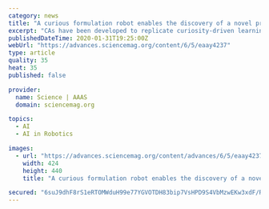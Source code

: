 ```yaml
---
category: news
title: "A curious formulation robot enables the discovery of a novel protocell behavior"
excerpt: "CAs have been developed to replicate curiosity-driven learning in humans (14, 15) and make use of knowledge acquired from developmental psychology, neuroscience, artificial intelligence, and robotics (16 ... Histogram of the color change at the start and end of a dye release experiment. Fig. S26. Ratio of pixels dyed blue against time at ..."
publishedDateTime: 2020-01-31T19:25:00Z
webUrl: "https://advances.sciencemag.org/content/6/5/eaay4237"
type: article
quality: 35
heat: 35
published: false

provider:
  name: Science | AAAS
  domain: sciencemag.org

topics:
  - AI
  - AI in Robotics

images:
  - url: "https://advances.sciencemag.org/content/advances/6/5/eaay4237/F1.medium.gif"
    width: 424
    height: 440
    title: "A curious formulation robot enables the discovery of a novel protocell behavior"

secured: "6suJ9dhF8rS1eRTOMWduH99e77YGVOTDH83bip7VsHPD9S4VbMzwEKw3xdF/RhNzVBcthCjJ+QHkW7cMf2RPVnOSdlViOVleDoJszu1JnI6p7M+IA53PkGoWiM4qO/HMli1F+49HrNPTdMWGbj8pUYGqlygU6xje9/BiF9wOqkLgO1uOfhn8GYi/GMoDFjWiyiOAOAdzBWDIEAga9o5yJQFfWm1GJ1qB/BkprQWpz+q27Fcjwdn45FXo8aWZaPpctAw7gMtKwp8d9aZrAJC8hpfddyLwUP+bCdrNEn5x5rTH/JDmSSoRVKMVwagi/HKq;/0ideyrPAzJhLVhHSe4xyw=="
---
```



